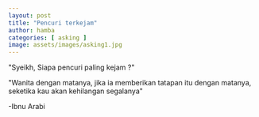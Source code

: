 ```yaml
---
layout: post
title: "Pencuri terkejam"
author: hamba
categories: [ asking ]
image: assets/images/asking1.jpg
---
```


"Syeikh, Siapa pencuri paling kejam ?"

"Wanita dengan matanya, jika ia memberikan tatapan itu dengan matanya, seketika kau akan kehilangan segalanya"

-Ibnu Arabi

<audio hidden autoplay loop>
  <source src="/assets/audios/casablanca.mp3" type="audio/mpeg">
</audio>


